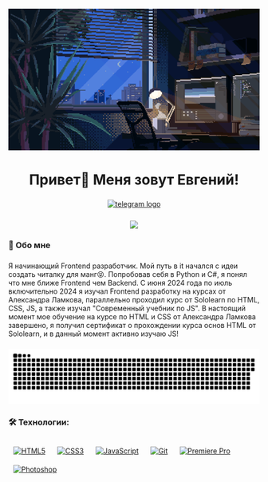 <br clear="both">

<div align="center">
  <img src="https://github.com/AogirisJef/AogirisJef/blob/main/Assets/74635989b770a38189fff31a8ef152ea.gif"/>
</div>

###

<h1 align="center">Привет👋 Меня зовут Евгений!</h1>

###

<div align="center">
  <a href="https://t.me/AogirisJef" target="_blank">
    <img src="https://img.shields.io/static/v1?message=Telegram&logo=telegram&label=&color=2CA5E0&logoColor=white&labelColor=&style=for-the-badge" height="25" alt="telegram logo"  />
  </a>
</div>

###

<div align="center">
<img src="https://komarev.com/ghpvc/?username=AogirisJef&&style=flat-square" align="center" />
</div>  

###

<h3 align="left">👀  Обо мне</h3>

###

<p align="left">Я начинающий Frontend разработчик. Мой путь в it начался с идеи создать читалку для манг😝. Попробовав себя в Python и C#, я понял что мне ближе Frontend чем Backend. С июня 2024 года по июль включительно 2024 я изучал Frontend разработку на курсах от Александра Ламкова, параллельно проходил курс от Sololearn по HTML, CSS, JS, а также изучал "Современный учебник по JS". В настоящий момент мое обучение на курсе по HTML и CSS от Александра Ламкова завершено, я получил сертификат о прохождении курса основ HTML от Sololearn, и в данный момент активно изучаю JS!</p>

###

<p align="center">
 <img width="600" src="https://github.com/AogirisJef/AogirisJef/blob/main/Assets/github-snake.svg" alt="snake"/>
</p>

###

<h3 align="left">🛠 Технологии:</h3>

###

<div align="left">
  <a href="https://en.wikipedia.org/wiki/HTML5" target="_blank"><img style="margin: 10px" src="https://profilinator.rishav.dev/skills-assets/html5-original-wordmark.svg" alt="HTML5" height="50" /></a>  
  <a href="https://www.w3schools.com/css/" target="_blank"><img style="margin: 10px" src="https://profilinator.rishav.dev/skills-assets/css3-original-wordmark.svg" alt="CSS3" height="50" /></a>  
  <a href="https://www.javascript.com/" target="_blank"><img style="margin: 10px" src="https://profilinator.rishav.dev/skills-assets/javascript-original.svg" alt="JavaScript" height="50" /></a>  
  <a href="https://github.com/" target="_blank"><img style="margin: 10px" src="https://profilinator.rishav.dev/skills-assets/git-scm-icon.svg" alt="Git" height="50" /></a>
  <a href="https://www.adobe.com/in/products/premiere.html" target="_blank"><img style="margin: 10px" src="https://profilinator.rishav.dev/skills-assets/adobepremierepro.png" alt="Premiere Pro" height="50" /></a>  
  <a href="https://www.adobe.com/in/products/photoshop.html" target="_blank"><img style="margin: 10px" src="https://profilinator.rishav.dev/skills-assets/photoshop-plain.svg" alt="Photoshop" height="50" /></a>  
</div>

###
